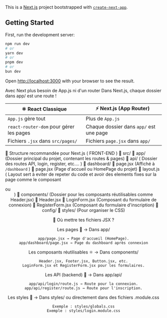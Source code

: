 This is a [Next.js](https://nextjs.org) project bootstrapped with [`create-next-app`](https://github.com/vercel/next.js/tree/canary/packages/create-next-app).

## Getting Started

First, run the development server:

```bash
npm run dev
# or
yarn dev
# or
pnpm dev
# or
bun dev
```

Open [http://localhost:3000](http://localhost:3000) with your browser to see the result.


Avec Next plus besoin de App.js ni d'un router
Dans Next.js, chaque dossier dans app/ est une route !

| ⚛️ React Classique | ⚡ Next.js (App Router) |
|--------------------|------------------------|
| `App.js` gère tout | Plus de `App.js` |
| `react-router-dom` pour gérer les pages | Chaque dossier dans `app/` est une page |
| Fichiers `.jsx` dans `src/pages/` | Fichiers `page.jsx` dans `app/` |


📌 Structure recommandée pour Next.js ( FRONT-END )
📂 src/
    📂 app/ (Dossier principal du projet, contenant les routes & pages)
        📂 api/ ( Dossier des routes API, login, register, etc.... )
        📂 dashboard/
          📄 page.jsx (Affiché à `/dashboard` )
        📄 page.jsx (Page d'accueil ou HomePage du projet)
        📄 layout.js ( Layout sert à eviter de repeter du code et avoir des elements fixes sur la page comme le composant <Footer/> ou <Header/> ) 
    📂 components/ (Dossier pour les composants réutilisables comme Header.jsx)
        📄 Header.jsx
        📄 LoginForm.jsx (Composant du formulaire de connexion)
        📄 RegisterForm.jsx (Composant du formulaire d'inscription)
    📂 config/ 
    📂 styles/ (Pour organiser le CSS)

📌 Où mettre tes fichiers JSX ?

Les pages 📄 → Dans app/

    app/page.jsx → Page d'accueil (HomePage).
    app/dashboard/page.jsx → Page du dashboard après connexion

Les composants réutilisables ⚛️ → Dans components/

    Header.jsx, Footer.jsx, Button.jsx, etc.
    LoginForm.jsx et RegisterForm.jsx pour les formulaires.

Les API (backend) 🔗 → Dans app/api/

    app/api/login/route.js → Route pour la connexion.
    app/api/register/route.js → Route pour l'inscription.

Les styles 🎨 → Dans styles/ ou directement dans des fichiers .module.css

    Exemple : styles/globals.css
    Exemple : styles/login.module.css
